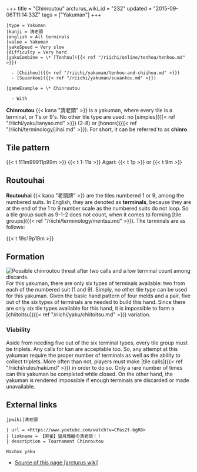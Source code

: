 +++
title = "Chinroutou"
arcturus_wiki_id = "232"
updated = "2015-09-06T11:14:33Z"
tags = ["Yakuman"]
+++

```yaku
|type = Yakuman
|kanji = 清老頭
|english = All terminals
|value = Yakuman
|yakuSpeed = Very slow
|difficulty = Very hard
|yakuCombine = \* [Tenhou]({{< ref "/riichi/online/tenhou/tenhou.md" >}})

  - [Chiihou]({{< ref "/riichi/yakuman/tenhou-and-chiihou.md" >}})
  - [Suuankou]({{< ref "/riichi/yakuman/suuankou.md" >}})

|gameExample = \* Chinroutou

  - With

```

**Chinroutou** {{< kana "清老頭" >}} is a yakuman, where every tile is a terminal, or 1's or 9's. No
other tile type are used: no [simples]({{< ref "/riichi/yaku/tanyao.md" >}}) (2-8) or
[honors]({{< ref "/riichi/terminology/jihai.md" >}}). For short, it can be referred to as
**chinro**.

## Tile pattern

{{< t 111m99911p99m >}} {{< t 1-11s >}} Agari: {{< t 1p >}} or {{< t 9m >}}

## Routouhai

**Routouhai** {{< kana "老頭牌" >}} are the tiles numbered 1 or 9, among the numbered suits. In
English, they are denoted as **terminals**, because they are at the end of the 1 to 9 number scale
as the numbered suits do not loop. So a tile group such as 9-1-2 does not count, when it comes to
forming [tile groups]({{< ref "/riichi/terminology/mentsu.md" >}}). The terminals are as follows:

{{< t 19s19p19m >}}

## Formation

![Possible [chinroutou threat](http://tenhou.net/0/?log=2015090615gm-0089-0000-acd2836c&tw=3&ts=3) after two calls and a low terminal count among discards.](Chinroutou_denied.png "Possible chinroutou threat after two calls and a low terminal count among discards.")
For this yakuman, there are only six types of terminals available: two from each of the numbered
suit (1 and 9). Simply, no other tile type can be used for this yakuman. Given the basic hand
pattern of four melds and a pair, five out of the six types of terminals are needed to build this
hand. Since there are only six tile types available for this hand, it is impossible to form a
[chiitoitsu]({{< ref "/riichi/yaku/chiitoitsu.md" >}}) variation.

### Viability

Aside from needing five out of the six terminal types, every tile group must be triplets. Any calls
for kan are acceptable too. So, any attempt at this yakuman require the proper number of terminals
as well as the ability to collect triplets. More often than not, players must make [tile
calls]({{< ref "/riichi/rules/naki.md" >}}) in order to do so. Only a rare number of times can this
yakuman be completed while closed. On the other hand, the yakuman is rendered impossible if enough
terminals are discarded or made unavailable.

## External links

`jpwiki|清老頭`

```Youtube
| url = <https://www.youtube.com/watch?v=CPas2t-bgR8>
| linkname = 【麻雀】望月雅継の清老頭！！
| description = Tournament Chinroutou
```

`Navbox yaku`

- [Source of this page [arcturus wiki]](http://arcturus.su/wiki/Chinroutou)

